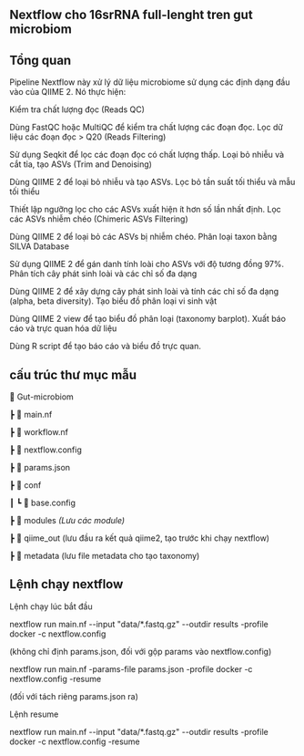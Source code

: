 ## Nextflow cho 16srRNA full-lenght tren gut microbiom

## Tổng quan

Pipeline Nextflow này xử lý dữ liệu microbiome sử dụng các định dạng đầu vào của QIIME 2. Nó thực hiện:

Kiểm tra chất lượng đọc (Reads QC)

Dùng FastQC hoặc MultiQC để kiểm tra chất lượng các đoạn đọc.
Lọc dữ liệu các đoạn đọc > Q20 (Reads Filtering)

Sử dụng Seqkit để lọc các đoạn đọc có chất lượng thấp.
Loại bỏ nhiễu và cắt tỉa, tạo ASVs (Trim and Denoising)

Dùng QIIME 2 để loại bỏ nhiễu và tạo ASVs.
Lọc bỏ tần suất tối thiểu và mẫu tối thiểu

Thiết lập ngưỡng lọc cho các ASVs xuất hiện ít hơn số lần nhất định.
Lọc các ASVs nhiễm chéo (Chimeric ASVs Filtering)

Dùng QIIME 2 để loại bỏ các ASVs bị nhiễm chéo.
Phân loại taxon bằng SILVA Database

Sử dụng QIIME 2 để gán danh tính loài cho ASVs với độ tương đồng 97%.
Phân tích cây phát sinh loài và các chỉ số đa dạng

Dùng QIIME 2 để xây dựng cây phát sinh loài và tính các chỉ số đa dạng (alpha, beta diversity).
Tạo biểu đồ phân loại vi sinh vật

Dùng QIIME 2 view để tạo biểu đồ phân loại (taxonomy barplot).
Xuất báo cáo và trực quan hóa dữ liệu

Dùng R script để tạo báo cáo và biểu đồ trực quan.

## cấu trúc thư mục mẫu

📂 Gut-microbiom

┣ 📜 main.nf

┣ 📜 workflow.nf

┣ 📜 nextflow.config

┣ 📜 params.json

┣ 📂 conf

┃ ┗ 📜 base.config

┣ 📂 modules _(Lưu các module)_

┣ 📂 qiime_out (lưu đầu ra kết quả qiime2, tạo trước khi chạy nextflow)

┣ 📂 metadata (lưu file metadata cho tạo taxonomy)





## Lệnh chạy nextflow

Lệnh chạy lúc bắt đầu 

nextflow run main.nf --input "data/*.fastq.gz" --outdir results -profile docker -c nextflow.config 

(không chỉ định params.json, đối với gộp params vào nextflow.config)

nextflow run main.nf -params-file params.json -profile docker -c nextflow.config -resume 

(đối với tách riêng params.json ra)


Lệnh resume

nextflow run main.nf --input "data/*.fastq.gz" --outdir results -profile docker -c nextflow.config -resume

